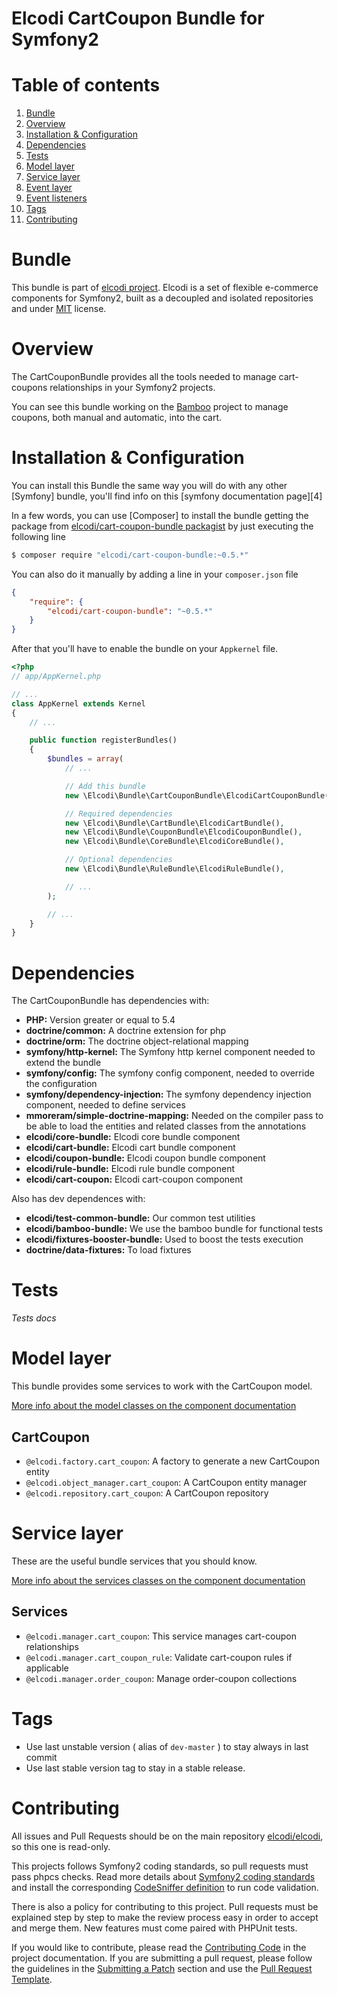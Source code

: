 Elcodi CartCoupon Bundle for Symfony2
=====================================

# Table of contents

1. [Bundle](#bundle)
1. [Overview](#overview)
1. [Installation & Configuration](#installation-configuration)
1. [Dependencies](#dependencies)
1. [Tests](#tests)
1. [Model layer](#model-layer)
1. [Service layer](#service-layer)
1. [Event layer](#event-layer)
1. [Event listeners](#event-listeners)
1. [Tags](#tags)
1. [Contributing](#contributing)

# Bundle

This bundle is part of [elcodi project](https://github.com/elcodi).
Elcodi is a set of flexible e-commerce components for Symfony2, built as a
decoupled and isolated repositories and under
[MIT](http://opensource.org/licenses/MIT) license.

# Overview

The CartCouponBundle provides all the tools needed to manage cart-coupons relationships
in your Symfony2 projects.

You can see this bundle working on the [Bamboo] project to manage coupons, both
manual and automatic, into the cart.

# Installation & Configuration

You can install this Bundle the same way you will do with any other [Symfony]
bundle, you'll find info on this [symfony documentation page][4]

In a few words, you can use [Composer] to install the bundle getting the package
from
[elcodi/cart-coupon-bundle packagist](https://packagist.org/packages/elcodi/cart-coupon-bundle)
by just executing the following line

``` bash
$ composer require "elcodi/cart-coupon-bundle:~0.5.*"
```

You can also do it manually by adding a line in your `composer.json` file

``` json
{
    "require": {
        "elcodi/cart-coupon-bundle": "~0.5.*"
    }
}

```

After that you'll have to enable the bundle on your `Appkernel` file.

``` php
<?php
// app/AppKernel.php

// ...
class AppKernel extends Kernel
{
    // ...

    public function registerBundles()
    {
        $bundles = array(
            // ...

            // Add this bundle
            new \Elcodi\Bundle\CartCouponBundle\ElcodiCartCouponBundle(),

            // Required dependencies
            new \Elcodi\Bundle\CartBundle\ElcodiCartBundle(),
            new \Elcodi\Bundle\CouponBundle\ElcodiCouponBundle(),
            new \Elcodi\Bundle\CoreBundle\ElcodiCoreBundle(),

            // Optional dependencies
            new \Elcodi\Bundle\RuleBundle\ElcodiRuleBundle(),

            // ...
        );

        // ...
    }
}
```



# Dependencies

The CartCouponBundle has dependencies with:
- **PHP:** Version greater or equal to 5.4
- **doctrine/common:** A doctrine extension for php
- **doctrine/orm:** The doctrine object-relational mapping
- **symfony/http-kernel:** The Symfony http kernel component needed to extend
the bundle
- **symfony/config:** The symfony config component, needed to override the
configuration
- **symfony/dependency-injection:** The symfony dependency injection component,
needed to define services
- **mmoreram/simple-doctrine-mapping:** Needed on the compiler pass to be able
to load the entities and related classes from the annotations
- **elcodi/core-bundle:** Elcodi core bundle component
- **elcodi/cart-bundle:** Elcodi cart bundle component
- **elcodi/coupon-bundle:** Elcodi coupon bundle component
- **elcodi/rule-bundle:** Elcodi rule bundle component
- **elcodi/cart-coupon:** Elcodi cart-coupon component

Also has dev dependences with:
- **elcodi/test-common-bundle:** Our common test utilities
- **elcodi/bamboo-bundle:** We use the bamboo bundle for functional tests
- **elcodi/fixtures-booster-bundle:** Used to boost the tests execution
- **doctrine/data-fixtures:** To load fixtures

# Tests

*Tests docs*

# Model layer

This bundle provides some services to work with the CartCoupon model.

[More info about the model classes on the component documentation](https://github.com/elcodi/CartCoupon/blob/master/README.md#model-layer)

## CartCoupon

- `@elcodi.factory.cart_coupon`: A factory to generate a new CartCoupon entity
- `@elcodi.object_manager.cart_coupon`: A CartCoupon entity manager
- `@elcodi.repository.cart_coupon`: A CartCoupon repository

# Service layer

These are the useful bundle services that you should know.

[More info about the services classes on the component documentation](https://github.com/elcodi/CartCoupon/blob/master/README.md#service-layer)

## Services
- `@elcodi.manager.cart_coupon`: This service manages cart-coupon relationships
- `@elcodi.manager.cart_coupon_rule`: Validate cart-coupon rules if applicable
- `@elcodi.manager.order_coupon`: Manage order-coupon collections

# Tags

* Use last unstable version ( alias of `dev-master` ) to stay always in last commit
* Use last stable version tag to stay in a stable release.

# Contributing

All issues and Pull Requests should be on the main repository
[elcodi/elcodi](https://github.com/elcodi/elcodi), so this one is read-only.

This projects follows Symfony2 coding standards, so pull requests must pass phpcs
checks. Read more details about
[Symfony2 coding standards](http://symfony.com/doc/current/contributing/code/standards.html)
and install the corresponding [CodeSniffer definition](https://github.com/opensky/Symfony2-coding-standard)
to run code validation.

There is also a policy for contributing to this project. Pull requests must
be explained step by step to make the review process easy in order to
accept and merge them. New features must come paired with PHPUnit tests.

If you would like to contribute, please read the [Contributing Code][1] in the project
documentation. If you are submitting a pull request, please follow the guidelines
in the [Submitting a Patch][2] section and use the [Pull Request Template][3].

[1]: http://symfony.com/doc/current/contributing/code/index.html
[2]: http://symfony.com/doc/current/contributing/code/patches.html#check-list
[3]: http://symfony.com/doc/current/contributing/code/patches.html#make-a-pull-request
[Bamboo]: https://github.com/elcodi/bamboo
